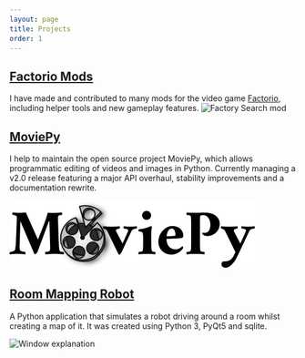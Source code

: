 ```yaml
---
layout: page
title: Projects
order: 1
---
```


## [Factorio Mods](https://mods.factorio.com/user/Xorimuth)

I have made and contributed to many mods for the video game [Factorio](https://factorio.com), including helper tools and new gameplay features.
![Factory Search mod](https://assets-mod.factorio.com/assets/4ba579a7df759afa234ac36c1362b4d04f30167e.png)

## [MoviePy](https://github.com/Zulko/moviepy)

I help to maintain the open source project MoviePy, which allows programmatic editing of videos and images in Python. Currently managing a v2.0 release featuring a major API overhaul, stability improvements and a documentation rewrite.

![MoviePy logo](https://raw.githubusercontent.com/Zulko/moviepy/master/docs/logo.png)


## [Room Mapping Robot](https://github.com/tburrows13/Room-Mapping-Robot)

A Python application that simulates a robot driving around a room whilst creating a map of it. It was created using Python 3, PyQt5 and sqlite.

![Window explanation](https://imgur.com/mkKLr31.png)
